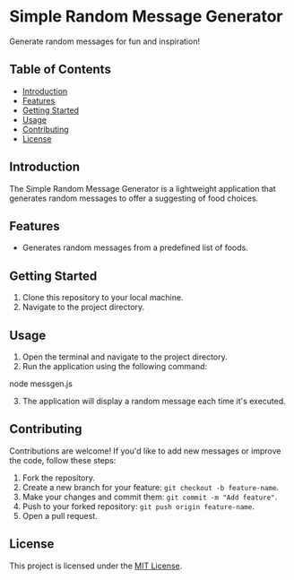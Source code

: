 # Simple Random Message Generator

Generate random messages for fun and inspiration!

## Table of Contents

- [Introduction](#introduction)
- [Features](#features)
- [Getting Started](#getting-started)
- [Usage](#usage)
- [Contributing](#contributing)
- [License](#license)

## Introduction

The Simple Random Message Generator is a lightweight application that generates random messages to offer a suggesting of food choices.

## Features

- Generates random messages from a predefined list of foods.

## Getting Started

1. Clone this repository to your local machine.
2. Navigate to the project directory.

## Usage

1. Open the terminal and navigate to the project directory.
2. Run the application using the following command:

node messgen.js


3. The application will display a random message each time it's executed.

## Contributing

Contributions are welcome! If you'd like to add new messages or improve the code, follow these steps:

1. Fork the repository.
2. Create a new branch for your feature: `git checkout -b feature-name`.
3. Make your changes and commit them: `git commit -m "Add feature"`.
4. Push to your forked repository: `git push origin feature-name`.
5. Open a pull request.

## License

This project is licensed under the [MIT License](LICENSE).
